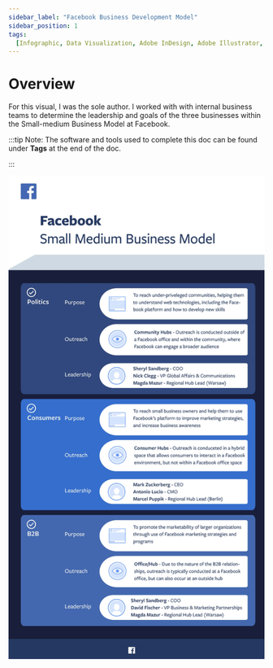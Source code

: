 ```yaml
---
sidebar_label: "Facebook Business Development Model"
sidebar_position: 1
tags:
  [Infographic, Data Visualization, Adobe InDesign, Adobe Illustrator, Facebook]
---
```


# Overview

For this visual, I was the sole author. I worked with with internal business teams to determine the leadership and goals of the three businesses within the Small-medium Business Model at Facebook.

:::tip Note:
The software and tools used to complete this doc can be found under **Tags** at the end of the doc.

:::

![Facebook Small Business Development Model](/img/fb-business.jpg)
